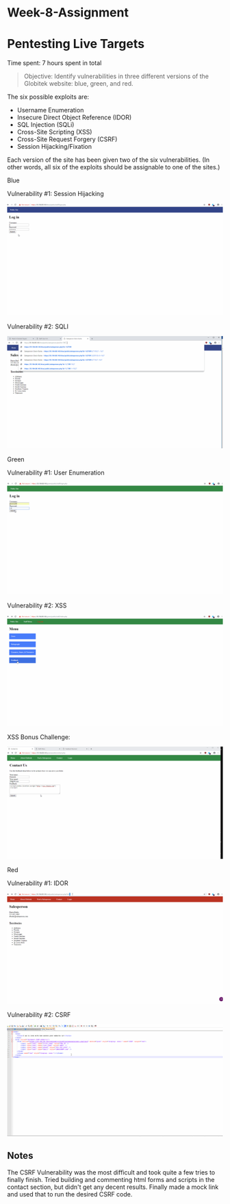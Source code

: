 # Week-8-Assignment
# Pentesting Live Targets

Time spent: 7 hours spent in total

> Objective: Identify vulnerabilities in three different versions of the Globitek website: blue, green, and red.

The six possible exploits are:
* Username Enumeration
* Insecure Direct Object Reference (IDOR)
* SQL Injection (SQLi)
* Cross-Site Scripting (XSS)
* Cross-Site Request Forgery (CSRF)
* Session Hijacking/Fixation

Each version of the site has been given two of the six vulnerabilities. (In other words, all six of the exploits should be assignable to one of the sites.)

Blue

Vulnerability #1: Session Hijacking

![](Session_Hijacking_Blue_Site.gif)

Vulnerability #2: SQLI

![](SQLI_Blue_Site.gif)

Green

Vulnerability #1: User Enumeration

![](User_Enumeration_Green_Site.gif)

Vulnerability #2: XSS

![](XSS_Vulnerability_Green_Site.gif)

XSS Bonus Challenge:

![](XSS_Bonus_Green_Site.gif)


Red

Vulnerability #1: IDOR

![](IDOR_Red_Site.gif)

Vulnerability #2: CSRF

![](CSRF_Red_Site.gif)


## Notes

The CSRF Vulnerability was the most difficult and took quite a few tries to finally finish. Tried building and commenting html forms and scripts in the contact section, but didn't get any decent results. Finally made a mock link and used that to run the desired CSRF code.
